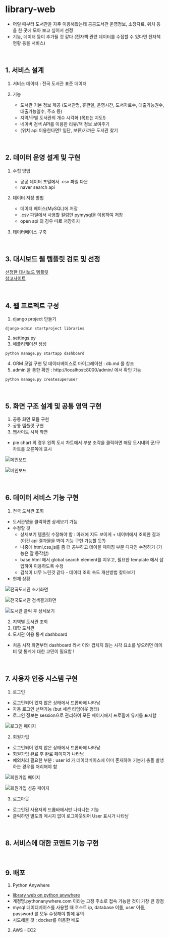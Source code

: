 # library-web  
- 어릴 때부터 도서관을 자주 이용해왔는데 공공도서관 운영정보, 소장자료, 위치 등을 한 곳에 모아 보고 싶어서 선정
- 기능, 데이터 등이 추가될 것 같다 (전자책 관련 데이터를 수집할 수 있다면 전자책 현황 등을 서비스)

<br>

## 1. 서비스 설계  
1. 서비스 데이터 : 전국 도서관 표준 데이터  

2. 기능
    - 도서관 기본 정보 제공 (도서관명, 휴관일, 운영시간, 도서자료수, 대출가능권수, 대출가능일수, 주소 등)
    - 지역/구별 도서관의 개수 시각화 (목표는 지도!)
    - 네이버 검색 API를 이용한 리뷰/책 정보 보여주기
    - (위치 api 이용한다면? 일단, 보류)가까운 도서관 찾기

<br>

## 2. 데이터 운영 설계 및 구현
1. 수집 방법
    - 공공 데이터 포털에서 .csv 파일 다운
    - naver search api

2. 데이터 저장 방법
    - 데이터 베이스(MySQL)에 저장
    - .csv 파일에서 사용할 컬럼만 pymysql을 이용하여 저장
    - open api 의 경우 따로 저장하지 

3. 데이터베이스 구축

<br>

## 3. 대시보드 웹 템플릿 검토 및 선정
[선정한 대시보드 템플릿](https://github.com/puikinsh/kiaalap)  
[참고사이트](https://colorlib.com/wp/free-dashboard-templates/)

<br>

## 4. 웹 프로젝트 구성
1. django project 만들기
```
django-admin startproject libraries
```
2. settings.py
3. 애플리케이션 생성
```
python manage.py startapp dashboard
```
4. ORM 모델 구현 및 데이터베이스로 마이그레이션 : db.md 를 참조
5. admin 을 통한 확인 : http://localhost:8000/admin/ 에서 확인 가능
```
python manage.py createsuperuser
```

<br>

## 5. 화면 구조 설계 및 공통 영역 구현
1. 공통 화면 모듈 구현
2. 공통 템플릿 구현
3. 웹사이트 시작 화면
- pie chart 의 경우 왼쪽 도시 차트에서 부분 조각을 클릭하면 해당 도시내의 군/구 차트를 오른쪽에 표시

![메인보드](https://img1.daumcdn.net/thumb/R1280x0/?scode=mtistory2&fname=https%3A%2F%2Fblog.kakaocdn.net%2Fdn%2Fw8ewb%2FbtqToxd4erp%2F6HQWqEe8tpYlc33zC7232k%2Fimg.png)

![메인보드](https://img1.daumcdn.net/thumb/R1280x0/?scode=mtistory2&fname=https%3A%2F%2Fblog.kakaocdn.net%2Fdn%2FtoVPu%2FbtqTvQjbGVE%2Fsr7qxRn6DqNJWEiIYtctZK%2Fimg.png)

<br>

## 6. 데이터 서비스 기능 구현
1. 전국 도서관 조회
- 도서관명을 클릭하면 상세보기 가능
- 수정할 것
    * 상세보기 템플릿 수정해야 함 : 아래에 지도 보이게 + 네이버에서 조회한 결과 (이건 api 결과물을 봐야 기능 구현 가능할 듯?)
    * 나중에 html,css,js를 좀 더 공부하고 테이블 페이징 부분 디자인 수정하기 (기능은 잘 동작함)
    * base.html 에서 global search element를 지우고, 필요한 template 에서 삽입하여 이용하도록 수정
    * 검색이 너무 느린것 같다 - 데이터 조회 속도 개선방법 찾아보기
- 현재 상황

![전국도서관 초기화면](https://img1.daumcdn.net/thumb/R1280x0/?scode=mtistory2&fname=https%3A%2F%2Fblog.kakaocdn.net%2Fdn%2Fb309tp%2FbtqTrRQtoyD%2FzYvepjTAC6lKzc7jSDQr71%2Fimg.png)

![전국도서관 검색결과화면](https://img1.daumcdn.net/thumb/R1280x0/?scode=mtistory2&fname=https%3A%2F%2Fblog.kakaocdn.net%2Fdn%2FohT9O%2FbtqTkhv6ae3%2FvvIga1um2tKQKRlpLMrjQK%2Fimg.png)

![도서관 클릭 후 상세보기](https://img1.daumcdn.net/thumb/R1280x0/?scode=mtistory2&fname=https%3A%2F%2Fblog.kakaocdn.net%2Fdn%2FptZ5J%2FbtqSTJfiAPp%2FKDwlWfUhWqiyZ88s5xU7K0%2Fimg.png)

2. 지역별 도서관 조회
3. 대학 도서관
4. 도서관 이용 통계 dashboard
- 처음 시작 화면부터 dashboard 라서 이와 겹치지 않는 시각 요소를 넣으려면 데이터 및 통계에 대한 고민이 필요함 !

<br>

## 7. 사용자 인증 시스템 구현
1. 로그인
- 로그인되어 있지 않은 상태에서 드롭바에 나타남
- 자동 로그인 선택가능 (but 세션 타임아웃 형태)
- 로그인 정보는 session으로 관리하여 모든 페이지에서 프로필에 유저를 표시함

![로그인 페이지](https://img1.daumcdn.net/thumb/R1280x0/?scode=mtistory2&fname=https%3A%2F%2Fblog.kakaocdn.net%2Fdn%2FBVzvD%2FbtqTvRoPEtD%2F1FKGjfHmHJKGKA9d3HkOXK%2Fimg.png)

2. 회원가입
- 로그인되어 있지 않은 상태에서 드롭바에 나타남
- 회원가입 완료 후 완료 페이지가 나타남
- 예외처리 필요한 부분 : user id 가 데이터베이스에 이미 존재하여 기본키 충돌 발생하는 경우를 처리해야 함  

![회원가입 페이지](https://img1.daumcdn.net/thumb/R1280x0/?scode=mtistory2&fname=https%3A%2F%2Fblog.kakaocdn.net%2Fdn%2FpC3J5%2FbtqTwXPSC31%2Fk4ehqUyYZfaiGkF1kAOO2K%2Fimg.png)

![회원가입 성공 페이지](https://img1.daumcdn.net/thumb/R1280x0/?scode=mtistory2&fname=https%3A%2F%2Fblog.kakaocdn.net%2Fdn%2FMvN6r%2FbtqTowl1HFH%2F3DB9hUCxt0dUnsFsN54N7K%2Fimg.png)

3. 로그아웃
- 로그인된 사용자의 드롭바에서만 나타나는 기능  
- 클릭하면 별도의 메시지 없이 로그아웃되어 User 표시가 나타남  

<br>

## 8. 서비스에 대한 코멘트 기능 구현

<br>

## 9. 배포
1. Python Anywhere   
- [library web on python anywhere](http://anagetdone.pythonanywhere.com/)  
- 계정명.pythonanywhere.com 이라는 고정 주소로 접속 가능한 것이 가장 큰 장점
- mysql 데이터베이스를 사용할 때 호스트 ip, database 이름, user 이름, password 를 모두 수정해야 함에 유의   
- 시도해볼 것 : docker를 이용한 배포  

2. AWS - EC2  

<br>
